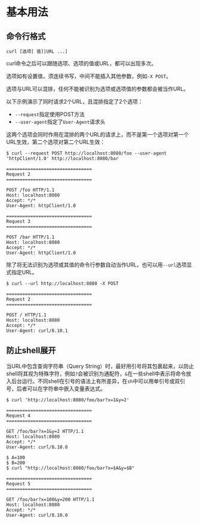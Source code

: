 # 基本用法

## 命令行格式

```
curl [选项[ 值]|URL ...]
```

curl命令之后可以跟随选项、选项的值或URL，都可以出现多次。

选项如有设置值，须连续书写，中间不能插入其他参数，例如`-X POST`。

选项与URL可以混排，任何不能被识别为选项或选项值的参数都会被当作URL。

以下示例演示了同时请求2个URL，且混排指定了2个选项：

- `--request`指定使用POST方法
- `--user-agent`指定了`User-Agent`请求头

这两个选项会同时作用在混排的两个URL的请求上，而不是第一个选项对第一个URL生效，第二个选项对第二个URL生效：

```shell
$ curl --request POST http://localhost:8080/foo --user-agent 'httpClient/1.0' http://localhost:8080/bar

================================
Request 2
================================

POST /foo HTTP/1.1
Host: localhost:8080
Accept: */*
User-Agent: httpClient/1.0

================================
Request 3
================================

POST /bar HTTP/1.1
Host: localhost:8080
Accept: */*
User-Agent: httpClient/1.0
```

除了将无法识别为选项或其值的命令行参数自动当作URL，也可以用`--url`选项显式指定URL。

```shell
$ curl --url http://localhost:8080 -X POST

================================
Request 2
================================

POST / HTTP/1.1
Host: localhost:8080
Accept: */*
User-Agent: curl/8.10.1
```

## 防止shell展开

当URL中包含查询字符串（Query String）时，最好用引号将其包裹起来，以防止shell将其视为特殊字符，例如`?`会被识别为通配符，`&`在一些shell中表示将命令放入后台运行。不同shell在引号的语法上有所差异，在`sh`中可以用单引号或双引号，后者可以在字符串中嵌入变量表达式。

```shell
$ curl 'http://localhost:8080/foo/bar?x=1&y=2'

================================
Request 4
================================

GET /foo/bar?x=1&y=2 HTTP/1.1
Host: localhost:8080
Accept: */*
User-Agent: curl/8.10.0
```

```shell
$ A=100
$ B=200
$ curl "http://localhost:8080/foo/bar?x=$A&y=$B"

================================
Request 5
================================

GET /foo/bar?x=100&y=200 HTTP/1.1
Host: localhost:8080
Accept: */*
User-Agent: curl/8.10.0
```
